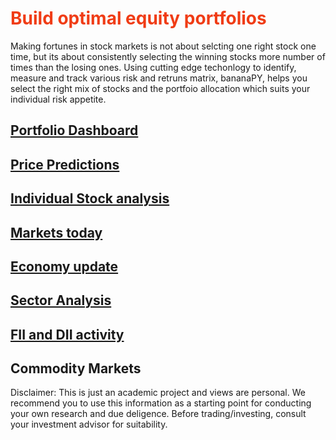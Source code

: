 <div id="observablehq-345fc342"></div>
<script type="module">
import {Runtime, Inspector} from "https://cdn.jsdelivr.net/npm/@observablehq/runtime@4/dist/runtime.js";
import define from "https://api.observablehq.com/@d3/smooth-zooming.js?v=3";
const inspect = Inspector.into("#observablehq-345fc342");
(new Runtime).module(define, name => (name === "chart") && inspect());
</script>

# <span style="color:#f03c15">Build optimal equity portfolios</span>

Making fortunes in stock markets is not about selcting one right stock one time, but its about consistently selecting the winning stocks more number of times than the losing ones. Using cutting edge techonlogy to identify, measure and track various risk and retruns matrix, bananaPY, helps you select the right mix of stocks and the portfoio allocation which suits your individual risk appetite.

## [Portfolio Dashboard](https://bananapy.github.io/portfolios/sample)

## [Price Predictions](https://bananapy.github.io/stocks/predictions)

## [Individual Stock analysis](https://bananapy.github.io/stocks/hawkincook)

## [Markets today](https://bananapy.github.io/daily/eod)

## [Economy update](https://bananapy.github.io/fii/dec19)

## [Sector Analysis](https://bananapy.github.io/sector/power)


## [FII and DII activity](https://bananapy.github.io/fii/dec19)


## Commodity Markets

Disclaimer: This is just an academic project and views are personal. We recommend you to use this information as a starting point for conducting your own research and due deligence. Before trading/investing, consult your investment advisor for suitability.
